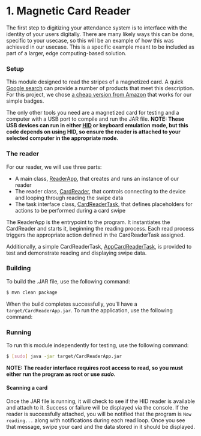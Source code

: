 # 1. Magnetic Card Reader
The first step to digitizing your attendance system is to interface with the identity 
of your users digitally. There are many likely ways this can be done, specific to your 
usecase, so this will be an example of how this was achieved in our usecase. This is a 
specific example meant to be included as part of a larger, edge computing-based solution.

### Setup
This module designed to read the stripes of a magnetized card. A quick 
[Google search](https://www.google.com/search?q=HID+magnetic+card+reader) can provide a 
number of products that meet this description. For this project, we chose 
[a cheap version from Amazon](https://www.amazon.com/gp/product/B00E85TH9I/ref=ppx_yo_dt_b_asin_title_o07_s00) 
that works for our simple badges.

The only other tools you need are a magnetized card for testing and a computer with a USB port 
to compile and run the JAR file. **NOTE: These USB devices can run in either 
[HID](https://en.wikipedia.org/wiki/Human_interface_device) or keyboard emulation mode, but this 
code depends on using HID, so ensure the reader is attached to your selected computer in 
the appropriate mode.**

### The reader

For our reader, we will use three parts:
* A main class, [ReaderApp](src/main/java/org/tsuyoi/edgecomp/ReaderApp.java), that creates and runs an 
instance of our reader
* The reader class, [CardReader](src/main/java/org/tsuyoi/edgecomp/reader/CardReader.java), that controls 
connecting to the device and looping through reading the swipe data
* The task interface class, [CardReaderTask](src/main/java/org/tsuyoi/edgecomp/reader/CardReaderTask.java), that 
defines placeholders for actions to be performed during a card swipe

The ReaderApp is the entrypoint to the program. It instantiates the CardReader and starts it, beginning
the reading process. Each read process triggers the appropriate action defined in the CardReaderTask assigned.

Additionally, a simple CardReaderTask, [AppCardReaderTask](src/main/java/org/tsuyoi/edgecomp/AppCardReaderTask.java),
is provided to test and demonstrate reading and displaying swipe data.

### Building
To build the .JAR file, use the following command:
```bash
$ mvn clean package
```
When the build completes successfully, you'll have a `target/CardReaderApp.jar`. To run the application, 
use the following command:

### Running
To run this module independently for testing, use the following command:
```bash
$ [sudo] java -jar target/CardReaderApp.jar
```
**NOTE: The reader interface requires root access to read, so you must either run the program as root 
or use _sudo_.**

#### Scanning a card

Once the JAR file is running, it will check to see if the HID reader is available and attach to it. 
Success or failure will be displayed via the console. If the reader is successfully attached, you 
will be notified that the program is `Now reading...` along with notifications during each read loop. 
Once you see that message, swipe your card and the data stored in it should be displayed.  
